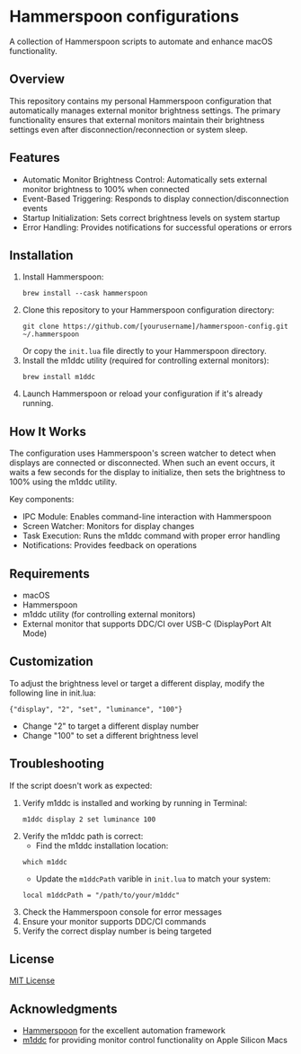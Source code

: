 # Hammerspoon configurations
A collection of Hammerspoon scripts to automate and enhance macOS functionality.

## Overview
This repository contains my personal Hammerspoon configuration that automatically manages external monitor brightness settings. The primary functionality ensures that external monitors maintain their brightness settings even after disconnection/reconnection or system sleep.

## Features
- Automatic Monitor Brightness Control: Automatically sets external monitor brightness to 100% when connected
- Event-Based Triggering: Responds to display connection/disconnection events
- Startup Initialization: Sets correct brightness levels on system startup
- Error Handling: Provides notifications for successful operations or errors

## Installation
1. Install Hammerspoon:
    ```
    brew install --cask hammerspoon
    ```
2. Clone this repository to your Hammerspoon configuration directory:
    ```
    git clone https://github.com/[yourusername]/hammerspoon-config.git ~/.hammerspoon
    ```
    Or copy the `init.lua` file directly to your Hammerspoon directory.
3. Install the m1ddc utility (required for controlling external monitors):
    ```
    brew install m1ddc
    ```
4. Launch Hammerspoon or reload your configuration if it's already running.

## How It Works
The configuration uses Hammerspoon's screen watcher to detect when displays are connected or disconnected. When such an event occurs, it waits a few seconds for the display to initialize, then sets the brightness to 100% using the m1ddc utility.

Key components:

- IPC Module: Enables command-line interaction with Hammerspoon
- Screen Watcher: Monitors for display changes
- Task Execution: Runs the m1ddc command with proper error handling
- Notifications: Provides feedback on operations

## Requirements
- macOS
- Hammerspoon
- m1ddc utility (for controlling external monitors)
- External monitor that supports DDC/CI over USB-C (DisplayPort Alt Mode)

## Customization
To adjust the brightness level or target a different display, modify the following line in init.lua:
```
{"display", "2", "set", "luminance", "100"}
```
- Change "2" to target a different display number
- Change "100" to set a different brightness level

## Troubleshooting
If the script doesn't work as expected:

1. Verify m1ddc is installed and working by running in Terminal:
    ```
    m1ddc display 2 set luminance 100
    ```
2. Verify the m1ddc path is correct:
    - Find the m1ddc installation location:
    ```
    which m1ddc
    ```
    - Update the `m1ddcPath` varible in `init.lua` to match your system:
    ```
    local m1ddcPath = "/path/to/your/m1ddc"
    ```
3. Check the Hammerspoon console for error messages
4. Ensure your monitor supports DDC/CI commands
5. Verify the correct display number is being targeted

## License
[MIT License](https://mit-license.org/)

## Acknowledgments
- [Hammerspoon](https://www.hammerspoon.org/) for the excellent automation framework
- [m1ddc](https://github.com/waydabber/m1ddc) for providing monitor control functionality on Apple Silicon Macs